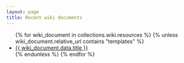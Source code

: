 ```yaml
---
layout: page
title: Recent wiki documents
---
```


<ul>
  {% for wiki_document in collections.wiki.resources %}
  	{% unless wiki_document.relative_url contains "templates"  %}
	  <li>
	    <a href="{{ wiki_document.relative_url }}">{{ wiki_document.data.title }}</a>
	  </li>
	{% endunless %}
  {% endfor %}
</ul>

